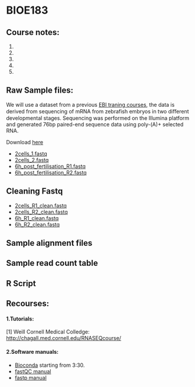 # BIOE183

## Course notes:
1)
2)
3)
4)
5)

## Raw Sample files:
We will use a dataset from a previous [EBI traning courses](https://www.ebi.ac.uk/training/online/course/ebi-next-generation-sequencing-practical-course/rna-sequencing/rna-seq-analysis-transcriptome), the data is derived from sequencing of mRNA from zebrafish embryos in two diﬀerent developmental stages. Sequencing was performed on the Illumina platform
and generated 76bp paired-end sequence data using poly-(A)+ selected RNA. 

Download [here](ftp://ftp.ebi.ac.uk/pub/training/Train_online/RNA-seq_exercise/)
- [2cells_1.fastq](ftp://ftp.ebi.ac.uk/pub/training/Train_online/RNA-seq_exercise/2cells_1.fastq) 
- [2cells_2.fastq](ftp://ftp.ebi.ac.uk/pub/training/Train_online/RNA-seq_exercise/2cells_2.fastq)
- [6h_post_fertilisation_R1.fastq](ftp://ftp.ebi.ac.uk/pub/training/Train_online/RNA-seq_exercise/6h_1.fastq)
- [6h_post_fertilisation_R2.fastq](ftp://ftp.ebi.ac.uk/pub/training/Train_online/RNA-seq_exercise/6h_2.fastq)

## Cleaning Fastq
- [2cells_R1_clean.fastq](https://sysbio.ucsd.edu/public/wenxingzhao/CourseFall2019/cleanReads/2cells_R1_clean.fastq)
- [2cells_R2_clean.fastq](https://sysbio.ucsd.edu/public/wenxingzhao/CourseFall2019/cleanReads/2cells_R1_clean.fastq)
- [6h_R1_clean.fastq](https://sysbio.ucsd.edu/public/wenxingzhao/CourseFall2019/cleanReads/6h_R1_clean.fastq)
- [6h_R2_clean.fastq](https://sysbio.ucsd.edu/public/wenxingzhao/CourseFall2019/cleanReads/6h_R2_clean.fastq)
## Sample alignment files 

## Sample read count table

## R Script

## Recourses:
#### 1.Tutorials:
[1] Weill Cornell Medical Colledge: http://chagall.med.cornell.edu/RNASEQcourse/

#### 2.Software manuals:
- [Bioconda](https://www.youtube.com/watch?v=lGa9PCSH5IU) starting from 3:30. 
- [fastQC manual](https://dnacore.missouri.edu/PDF/FastQC_Manual.pdf)
- [fastp manual](https://github.com/OpenGene/fastp)

